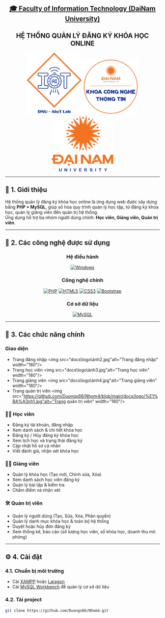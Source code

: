 <h2 align="center">
    <a href="https://dainam.edu.vn/vi/khoa-cong-nghe-thong-tin">
    🎓 Faculty of Information Technology (DaiNam University)
    </a>
</h2>

<h2 align="center">
    HỆ THỐNG QUẢN LÝ ĐĂNG KÝ KHÓA HỌC ONLINE
</h2>

<div align="center">
    <p align="center">
        <img src="https://github.com/Duongx66/Nhom4/blob/main/docs/logo/aiotlab_logo.png"alt="aIOT Logo" width="180"/>
        <img src="docs/logo/fitdnu_logo.png" alt="FIT Logo" width="180"/>
        <img src="docs/logo/dnu_logo.png" alt="DaiNam University Logo" width="200"/>
    </p>


</div>

---

## 📖 1. Giới thiệu

Hệ thống quản lý đăng ký khóa học online là ứng dụng web được xây dựng bằng **PHP + MySQL**, giúp số hóa quy trình quản lý học tập, từ đăng ký khóa học, quản lý giảng viên đến quản trị hệ thống.  
Ứng dụng hỗ trợ ba nhóm người dùng chính: **Học viên, Giảng viên, Quản trị viên**.

---

## 🔧 2. Các công nghệ được sử dụng

<div align="center">

### Hệ điều hành
[![Windows](https://img.shields.io/badge/Windows-0078D6?style=for-the-badge&logo=windows&logoColor=white)](https://www.microsoft.com/windows)

### Công nghệ chính
[![PHP](https://img.shields.io/badge/PHP-777BB4?style=for-the-badge&logo=php&logoColor=white)](https://www.php.net/)
[![HTML5](https://img.shields.io/badge/HTML5-E34F26?style=for-the-badge&logo=html5&logoColor=white)](https://developer.mozilla.org/en-US/docs/Web/HTML)
[![CSS3](https://img.shields.io/badge/CSS3-1572B6?style=for-the-badge&logo=css3&logoColor=white)](https://developer.mozilla.org/en-US/docs/Web/CSS)
[![Bootstrap](https://img.shields.io/badge/Bootstrap-563D7C?style=for-the-badge&logo=bootstrap&logoColor=white)](https://getbootstrap.com/)

### Cơ sở dữ liệu
[![MySQL](https://img.shields.io/badge/MySQL-005C84?style=for-the-badge&logo=mysql&logoColor=white)](https://www.mysql.com/)

</div>

---

## 🚀 3. Các chức năng chính
### Giao diện
- Trang đăng nhập
 <img src="docs\logo\ảnh2.jpg"alt="Trang đăng nhập" width="180"/>
- Trang học viên
<img src="docs\logo\ảnh3.jpg"alt="Trang học viên" width="180"/>
- Trang giảng viên
<img src="docs\logo\ảnh4.jpg"alt="Trang giảng viên" width="180"/>
- Trang quản trị viên
<img src="https://github.com/Duongx66/Nhom4/blob/main/docs/logo/%E1%BA%A3nh1.jpg"alt="Trang quản trị viên" width="180"/>
### 👩‍🎓 Học viên
- Đăng ký tài khoản, đăng nhập  
- Xem danh sách & chi tiết khóa học  
- Đăng ký / Hủy đăng ký khóa học  
- Xem lịch học và trạng thái đăng ký  
- Cập nhật hồ sơ cá nhân  
- Viết đánh giá, nhận xét khóa học  

### 👨‍🏫 Giảng viên
- Quản lý khóa học (Tạo mới, Chỉnh sửa, Xóa)  
- Xem danh sách học viên đăng ký  
- Quản lý bài tập & kiểm tra  
- Chấm điểm và nhận xét  

### 🛠️ Quản trị viên
- Quản lý người dùng (Tạo, Sửa, Xóa, Phân quyền)  
- Quản lý danh mục khóa học & toàn bộ hệ thống  
- Duyệt hoặc hủy đơn đăng ký  
- Xem thống kê, báo cáo (số lượng học viên, số khóa học, doanh thu mô phỏng)  

---

## ⚙️ 4. Cài đặt

### 4.1. Chuẩn bị môi trường
- Cài [XAMPP](https://www.apachefriends.org/) hoặc [Laragon](https://laragon.org/)  
- Cài [MySQL Workbench](https://dev.mysql.com/downloads/workbench/) để quản lý cơ sở dữ liệu  

### 4.2. Tải project
```bash
git clone https://github.com/Duongx66/Nhom4.git
